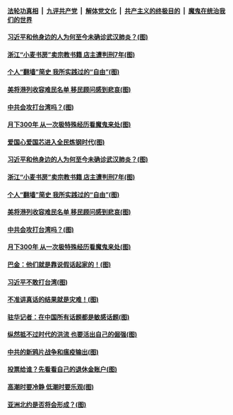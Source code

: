 ####  [法轮功真相](../../../../basic/blob/master/README.md?t=10040402) &nbsp;|&nbsp; [九评共产党](../../../../9ping.md/blob/master/README.md?t=10040402) &nbsp;|&nbsp; [解体党文化](../../../../jtdwh.md/blob/master/README.md?t=10040402)  &nbsp;|&nbsp; [共产主义的终极目的](../../../../gczydzjmd.md/blob/master/README.md?t=10040402) &nbsp;|&nbsp; [魔鬼在统治我们的世界](../../../../mgztzwmdsj.md/blob/master/README.md?t=10040402) 

#### [习近平和他身边的人为何至今未确诊武汉肺炎？(图)](../pages/p4/948057.md?t=10040402) 

#### [浙江“小麦书房”卖宗教书籍 店主遭判刑7年(图)](../pages/p4/948041.md?t=10040402) 

#### [个人“翻墙”简史 我所实践过的“自由”(图)](../pages/p4/948048.md?t=10040402) 

#### [美将港列收容难民名单 移民顾问感到悲哀(图)](../pages/p4/948042.md?t=10040402) 

#### [中共会攻打台湾吗？(图)](../pages/p4/948038.md?t=10040402) 

#### [月下300年 从一次极特殊经历看魔鬼来处(图)](../pages/p4/947984.md?t=10040402) 



#### [爱国心爱国芯进入全民炼钢时代(图)](../pages/p4/948063.md?t=10040402) 

#### [习近平和他身边的人为何至今未确诊武汉肺炎？(图)](../pages/p4/948057.md?t=10040402) 

#### [浙江“小麦书房”卖宗教书籍 店主遭判刑7年(图)](../pages/p4/948041.md?t=10040402) 

#### [个人“翻墙”简史 我所实践过的“自由”(图)](../pages/p4/948048.md?t=10040402) 

#### [美将港列收容难民名单 移民顾问感到悲哀(图)](../pages/p4/948042.md?t=10040402) 

#### [中共会攻打台湾吗？(图)](../pages/p4/948038.md?t=10040402) 



#### [月下300年 从一次极特殊经历看魔鬼来处(图)](../pages/p4/947984.md?t=10040402) 

#### [巴金：他们就是靠说假话起家的！(图)](../pages/p4/947934.md?t=10040402) 

#### [习近平不敢打台湾(图)](../pages/p4/947949.md?t=10040402) 

#### [不准讲真话的结果就是灾难！(图)](../pages/p4/947926.md?t=10040402) 

#### [驻华记者：在中国所有话题都是敏感话题(图)](../pages/p4/947945.md?t=10040402) 

#### [纵然抵不过时代的洪流 也要活出自己的倔强(图)](../pages/p4/947922.md?t=10040402) 

#### [中共的新鸦片战争和瘟疫输出(图)](../pages/p4/947935.md?t=10040402) 

#### [投票给谁？先看看自己的退休金账户(图)](../pages/p4/947924.md?t=10040402) 

#### [高潮时要冷静 低潮时要乐观(图)](../pages/p4/947844.md?t=10040402) 

#### [亚洲北约是否将会形成？(图)](../pages/p4/947841.md?t=10040402) 

